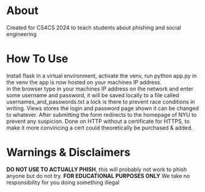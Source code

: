 # About

Created for CS4CS 2024 to teach students about phishing and social engineering

# How To Use

Install flask in a virtual environment, activate the venv, run python app.py in the venv the app is now hosted on your machines IP address.  
in the browser type in your machines IP address on the network and enter some username and password, it will be saved locally to a file called usernames_and_passwords.txt
a lock is there to prevent race conditions in writing. Views stores the login and password page shown it can be changed to whatever. After submitting the form redirects
to the homepage of NYU to prevent any suspicion. Done on HTTP without a certificate for HTTPS, to make it more convincing a cert could theoretically be purchased & added. 

# Warnings & Disclaimers

**DO NOT USE TO ACTUALLY PHISH**, this will probably not work to phish anyone but do not try. **FOR EDUCATIONAL PURPOSES ONLY** We take no responsibility for you doing
something illegal
